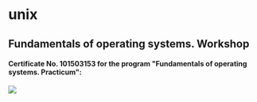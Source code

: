 # unix

## Fundamentals of operating systems. Workshop
#### Certificate No. 101503153 for the program "Fundamentals of operating systems. Practicum":

<a href="https://intuit.ru/verifydiplomas/101503153">
    <img src="https://intuit.ru/sites/default/files/diploma/l/y/s/o/v/Nekommerch-2-1503153-OLF.jpg" />
</a>
